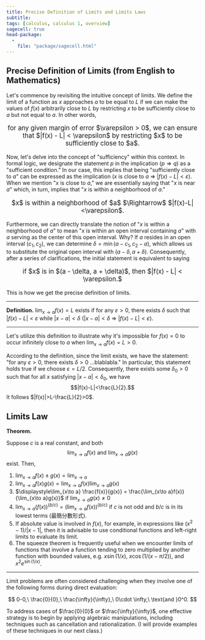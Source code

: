 ```yaml
---
title: Precise Definition of Limits and Limits Laws
subtitle: 
tags: [calculus, calculus 1, overview]
sagecell: true
head-package:
  -
    file: "package/sagecell.html"
---
```


## Precise Definition of Limits (from English to Mathematics)

Let's commence by revisiting the intuitive concept of limits. We define the limit of a function as $x$ approaches $a$ to be equal to $L$ if we can make the values of $f(x)$ arbitrarily close to $L$ by restricting $x$ to be sufficiently close to $a$ but not equal to $a$. In other words, 

<center><p style="font-size:larger;">for any given margin of error $\varepsilon > 0$, we can ensure that $|f(x) - L| < \varepsilon$ by restricting $x$ to be sufficiently close to $a$.</p></center>

Now, let's delve into the concept of "sufficiency" within this context. In formal logic, we designate the statement $p$ in the implication ($p \Rightarrow q$) as a "sufficient condition." In our case, this implies that being "sufficiently close to $a$" can be expressed as the implication ($x$ is close to $a$ $\Rightarrow$ $|f(x) - L| < \varepsilon$). When we mention "$x$ is close to $a$," we are essentially saying that "$x$ is near $a$" which, in turn, implies that "$x$ is within a neighborhood of $a$."

<center><p style="font-size:larger;">$x$ is within a neighborhood of $a$ $\Rightarrow$ $|f(x)-L|<\varepsilon$.</p></center>

Furthermore, we can directly translate the notion of "$x$ is within a neighborhood of $a$" to mean "$x$ is within an open interval containing $a$" with $a$ serving as the center of this open interval. Why? If $a$ resides in an open interval $(c_1, c_2)$, we can determine $\delta = \min(a - c_1, c_2 - a)$, which allows us to substitute the original open interval with $(a - \delta, a + \delta)$. Consequently, after a series of clarifications, the initial statement is equivalent to saying 

<center><p style="font-size:larger;">if $x$ is in $(a - \delta, a + \delta)$, then $|f(x) - L| < \varepsilon.$</p></center>

This is how we get the precise definition of limits.

---

**Definition.** $\displaystyle\lim_{x\to a}f(x) = L$ exists if for any $\varepsilon>0$, there exists $\delta$ such that $|f(x)-L|<\varepsilon$ while $|x-a|<\delta$ ($|x-a|<\delta$ $\Rightarrow$ $|f(x)-L|<\varepsilon$).

----

Let's utilize this definition to illustrate why it's impossible for $f(x) = 0$ to occur infinitely close to $a$ when $\lim_{x\to a} f(x) = L > 0$.

According to the definition, since the limit exists, we have the statement: "for any $\varepsilon > 0$, there exists $\delta > 0$ ...blablabla." In particular, this statement holds true if we choose $\varepsilon = L/2$. Consequently, there exists some $\delta_0 > 0$ such that for all $x$ satisfying $|x - a| < \delta_0$, we have
$$|f(x)-L|<\frac{L}{2}.$$
It follows $|f(x)|>L-\frac{L}{2}>0$.  

## Limits Law

**Theorem.**

Suppose $c$ is a real constant, and both 
$$\lim_{x\to a}f(x)\text{ and }\lim_{x\to a}g(x)$$
exist. Then,
1. $\displaystyle\lim_{x\to a} f(x)\pm g(x) = \lim_{x\to a}$
2. $\displaystyle\lim_{x\to a} f(x)g(x) = \lim_{x\to a}f(x)\lim_{x\to a}g(x)$
3. $\displaystyle\lim_{x\to a} \frac{f(x)}{g(x)} = \frac{\lim_{x\to a}f(x)}{\lim_{x\to a}g(x)}$ if $\displaystyle\lim_{x\to a}g(x)\neq 0$
4. $\displaystyle\lim_{x\to a} (f(x))^{(b/c)} = \left(\lim_{x\to a}f(x)\right)^{(b/c)}$ if $c$ is not odd and $b/c$ is in its lowest terms (最簡分數形式).
5. If absolute value is involved in $f(x)$, for example, in expressions like $(x^2-1)/|x-1|$, then it is advisable to use conditional functions and left-right limits to evaluate its limit.
6. The squeeze theorem is frequently useful when we encounter limits of functions that involve a function tending to zero multiplied by another function with bounded values, e.g. $x\sin(1/x)$, $x\cos(1/(x-\pi/2))$, and $x^2e^{\sin(1/x)}$.

---

Limit problems are often considered challenging when they involve one of the following forms during direct evaluation:

$$
0-0,\ \frac{0}{0},\ \frac{\infty}{\infty},\ 0\cdot \infty,\ \text{and }0^0.
$$

To address cases of $\frac{0}{0}$ or $\frac{\infty}{\infty}$, one effective strategy is to begin by applying algebraic manipulations, including techniques such as cancellation and rationalization. (I will provide examples of these techniques in our next class.)